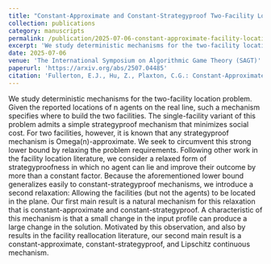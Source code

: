 ```yaml
---
title: "Constant-Approximate and Constant-Strategyproof Two-Facility Location"
collection: publications
category: manuscripts
permalink: /publication/2025-07-06-constant-approximate-facility-location
excerpt: 'We study deterministic mechanisms for the two-facility location problem. Given the reported locations of n agents on the real line, such a mechanism specifies where to build the two facilities. The single-facility variant of this problem admits a simple strategyproof mechanism that minimizes social cost. For two facilities, however, it is known that any strategyproof mechanism is Omega(n)-approximate. We seek to circumvent this strong lower bound by relaxing the problem requirements. Following other work in the facility location literature, we consider a relaxed form of strategyproofness in which no agent can lie and improve their outcome by more than a constant factor. Because the aforementioned lower bound generalizes easily to constant-strategyproof mechanisms, we introduce a second relaxation: Allowing the facilities (but not the agents) to be located in the plane. Our first main result is a natural mechanism for this relaxation that is constant-approximate and constant-strategyproof. A characteristic of this mechanism is that a small change in the input profile can produce a large change in the solution. Motivated by this observation, and also by results in the facility reallocation literature, our second main result is a constant-approximate, constant-strategyproof, and Lipschitz continuous mechanism.'
date: 2025-07-06
venue: 'The International Symposium on Algorithmic Game Theory (SAGT)'
paperurl: 'https://arxiv.org/abs/2507.04485'
citation: 'Fullerton, E.J., Hu, Z., Plaxton, C.G.: Constant-Approximate and Constant-Strategyproof Two-Facility Location (2025). In: Proceedings of the 18th International Symposium on Algorithmic Game Theory. (Sep 2025)'
---
```

We study deterministic mechanisms for the two-facility location problem. Given the reported locations of n agents on the real line, such a mechanism specifies where to build the two facilities. The single-facility variant of this problem admits a simple strategyproof mechanism that minimizes social cost. For two facilities, however, it is known that any strategyproof mechanism is Omega(n)-approximate. We seek to circumvent this strong lower bound by relaxing the problem requirements. Following other work in the facility location literature, we consider a relaxed form of strategyproofness in which no agent can lie and improve their outcome by more than a constant factor. Because the aforementioned lower bound generalizes easily to constant-strategyproof mechanisms, we introduce a second relaxation: Allowing the facilities (but not the agents) to be located in the plane. Our first main result is a natural mechanism for this relaxation that is constant-approximate and constant-strategyproof. A characteristic of this mechanism is that a small change in the input profile can produce a large change in the solution. Motivated by this observation, and also by results in the facility reallocation literature, our second main result is a constant-approximate, constant-strategyproof, and Lipschitz continuous mechanism.

